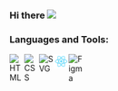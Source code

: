 ### Hi there <img src="https://media.giphy.com/media/hvRJCLFzcasrR4ia7z/giphy.gif" width="25px">

### Languages and Tools:

<img align="left" alt="HTML" width="26px" src="https://upload.wikimedia.org/wikipedia/commons/6/61/HTML5_logo_and_wordmark.svg" />
<img align="left" alt="CSS" width="26px" src="https://upload.wikimedia.org/wikipedia/commons/d/d5/CSS3_logo_and_wordmark.svg" />
<img align="left" alt="SVG" width="26px" src="https://upload.wikimedia.org/wikipedia/commons/4/4f/SVG_Logo.svg" />
<img align="left" alt="React" width="26px" src="https://raw.githubusercontent.com/github/explore/80688e429a7d4ef2fca1e82350fe8e3517d3494d/topics/react/react.png" />
<img align="left" alt="Figma" width="26px" src="https://upload.wikimedia.org/wikipedia/commons/a/ad/Figma-1-logo.png" />
